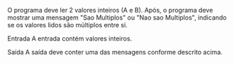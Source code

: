 O programa deve ler 2 valores inteiros (A e B). Após, o programa deve mostrar uma mensagem "Sao Multiplos" ou "Nao sao Multiplos", indicando se os valores lidos são múltiplos entre si.

Entrada
A entrada contém valores inteiros.

Saída
A saída deve conter uma das mensagens conforme descrito acima.
